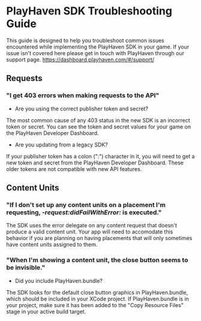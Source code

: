 PlayHaven SDK Troubleshooting Guide
===================================

This guide is designed to help you troubleshoot common issues encountered while implementing the PlayHaven SDK in your game. If your issue isn't covered here please get in touch with PlayHaven through our support page. https://dashboard.playhaven.com/#/support/

Requests
--------
### "I get 403 errors when making requests to the API"
- Are you using the correct publisher token and secret?

The most common cause of any 403 status in the new SDK is an incorrect token or secret. You can see the token and secret values for your game on the PlayHaven Developer Dashboard.

- Are you updating from a legacy SDK?

If your publisher token has a colon (":") character in it, you will need to get a new token and secret from the PlayHaven Developer Dashboard. These older tokens are not compatible with new API features.

Content Units
-------------
### "If I don't set up any content units on a placement I'm requesting, 	_-request:didFailWithError:_ is executed."

The SDK uses the error delegate on any content request that doesn't produce a valid content unit. Your app will need to accomodate this behavior if you are planning on having placements that will only sometimes have content units assigned to them.

### "When I'm showing a content unit, the close button seems to be invisible."
- Did you include PlayHaven.bundle?

The SDK looks for the default close button graphics in PlayHaven.bundle, which should be included in your XCode project. If PlayHaven.bundle is in your project, make sure it has been added to the "Copy Resource Files" stage in your active build target.